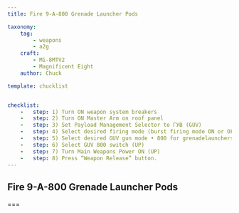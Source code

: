 ```yaml
---
title: Fire 9-A-800 Grenade Launcher Pods

taxonomy:
    tag:
        - weapons
        - a2g
    craft:
        - Mi-8MTV2
        - Magnificent Eight
    author: Chuck

template: chucklist


checklist:
    -   step: 1) Turn ON weapon system breakers 
    -   step: 2) Turn ON Master Arm on roof panel 
    -   step: 3) Set Payload Management Selector to ГУВ (GUV) 
    -   step: 4) Select desired firing mode (burst firing mode ON or OFF) and burst fire length if burst firing mode is selected. 
    -   step: 5) Select desired GUV gun mode • 800 for grenadelaunchers 
    -   step: 6) Select GUV 800 switch (UP) 
    -   step: 7) Turn Main Weapons Power ON (UP) 
    -   step: 8) Press “Weapon Release” button.
---
```


## Fire 9-A-800 Grenade Launcher Pods

===
 